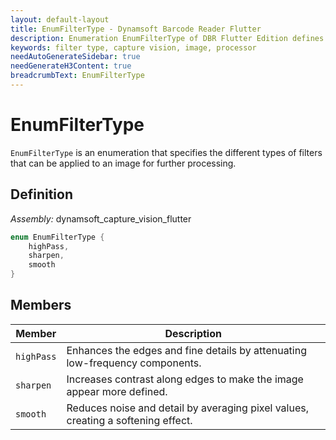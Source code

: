 ```yaml
---
layout: default-layout
title: EnumFilterType - Dynamsoft Barcode Reader Flutter
description: Enumeration EnumFilterType of DBR Flutter Edition defines the types of filters that can be applied to an image.
keywords: filter type, capture vision, image, processor
needAutoGenerateSidebar: true
needGenerateH3Content: true
breadcrumbText: EnumFilterType
---
```


# EnumFilterType

`EnumFilterType` is an enumeration that specifies the different types of filters that can be applied to an image for further processing.

## Definition

*Assembly:* dynamsoft_capture_vision_flutter

```dart
enum EnumFilterType {
    highPass,
    sharpen,
    smooth
}
```

## Members

| Member | Description |
| ------ | ----------- |
| `highPass` | Enhances the edges and fine details by attenuating low-frequency components. |
| `sharpen` | Increases contrast along edges to make the image appear more defined. |
| `smooth` | Reduces noise and detail by averaging pixel values, creating a softening effect. |
